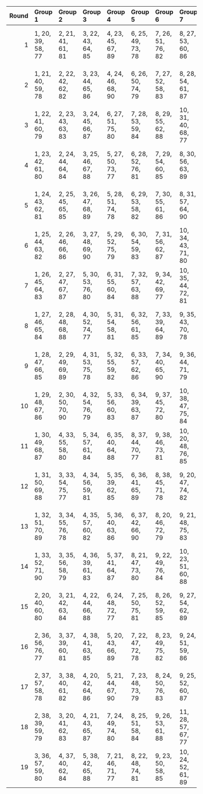 |   Round | Group 1           | Group 2           | Group 3           | Group 4           | Group 5           | Group 6           | Group 7            | Group 8            | Group 9            | Group 10           | Group 11           | Group 12           | Group 13           | Group 14           | Group 15      | Group 16       | Group 17       | Group 18       | Group 19       |
|--------:|:------------------|:------------------|:------------------|:------------------|:------------------|:------------------|:-------------------|:-------------------|:-------------------|:-------------------|:-------------------|:-------------------|:-------------------|:-------------------|:--------------|:---------------|:---------------|:---------------|:---------------|
|       1 | 1, 20, 39, 58, 77 | 2, 21, 41, 61, 81 | 3, 22, 43, 64, 85 | 4, 23, 45, 67, 89 | 6, 25, 49, 73, 78 | 7, 26, 51, 76, 82 | 8, 27, 53, 60, 86  | 9, 28, 55, 63, 90  | 11, 30, 40, 69, 79 | 12, 31, 42, 72, 83 | 13, 32, 44, 75, 87 | 16, 35, 50, 65, 80 | 17, 36, 52, 68, 84 | 18, 37, 54, 71, 88 | 5, 24, 47, 70 | 10, 29, 57, 66 | 14, 33, 46, 59 | 15, 34, 48, 62 | 19, 38, 56, 74 |
|       2 | 1, 21, 40, 59, 78 | 2, 22, 42, 62, 82 | 3, 23, 44, 65, 86 | 4, 24, 46, 68, 90 | 6, 26, 50, 74, 79 | 7, 27, 52, 58, 83 | 8, 28, 54, 61, 87  | 11, 31, 41, 70, 80 | 12, 32, 43, 73, 84 | 13, 33, 45, 76, 88 | 15, 35, 49, 63, 77 | 16, 36, 51, 66, 81 | 17, 37, 53, 69, 85 | 18, 38, 55, 72, 89 | 5, 25, 48, 71 | 9, 29, 56, 64  | 10, 30, 39, 67 | 14, 34, 47, 60 | 19, 20, 57, 75 |
|       3 | 1, 22, 41, 60, 79 | 2, 23, 43, 63, 83 | 3, 24, 45, 66, 87 | 6, 27, 51, 75, 80 | 7, 28, 53, 59, 84 | 8, 29, 55, 62, 88 | 10, 31, 40, 68, 77 | 11, 32, 42, 71, 81 | 12, 33, 44, 74, 85 | 13, 34, 46, 58, 89 | 15, 36, 50, 64, 78 | 16, 37, 52, 67, 82 | 17, 38, 54, 70, 86 | 18, 20, 56, 73, 90 | 4, 25, 47, 69 | 5, 26, 49, 72  | 9, 30, 57, 65  | 14, 35, 48, 61 | 19, 21, 39, 76 |
|       4 | 1, 23, 42, 61, 80 | 2, 24, 44, 64, 84 | 3, 25, 46, 67, 88 | 5, 27, 50, 73, 77 | 6, 28, 52, 76, 81 | 7, 29, 54, 60, 85 | 8, 30, 56, 63, 89  | 10, 32, 41, 69, 78 | 11, 33, 43, 72, 82 | 12, 34, 45, 75, 86 | 13, 35, 47, 59, 90 | 15, 37, 51, 65, 79 | 16, 38, 53, 68, 83 | 17, 20, 55, 71, 87 | 4, 26, 48, 70 | 9, 31, 39, 66  | 14, 36, 49, 62 | 18, 21, 57, 74 | 19, 22, 40, 58 |
|       5 | 1, 24, 43, 62, 81 | 2, 25, 45, 65, 85 | 3, 26, 47, 68, 89 | 5, 28, 51, 74, 78 | 6, 29, 53, 58, 82 | 7, 30, 55, 61, 86 | 8, 31, 57, 64, 90  | 10, 33, 42, 70, 79 | 11, 34, 44, 73, 83 | 12, 35, 46, 76, 87 | 15, 38, 52, 66, 80 | 16, 20, 54, 69, 84 | 17, 21, 56, 72, 88 | 19, 23, 41, 59, 77 | 4, 27, 49, 71 | 9, 32, 40, 67  | 13, 36, 48, 60 | 14, 37, 50, 63 | 18, 22, 39, 75 |
|       6 | 1, 25, 44, 63, 82 | 2, 26, 46, 66, 86 | 3, 27, 48, 69, 90 | 5, 29, 52, 75, 79 | 6, 30, 54, 59, 83 | 7, 31, 56, 62, 87 | 10, 34, 43, 71, 80 | 11, 35, 45, 74, 84 | 12, 36, 47, 58, 88 | 14, 38, 51, 64, 77 | 15, 20, 53, 67, 81 | 16, 21, 55, 70, 85 | 17, 22, 57, 73, 89 | 19, 24, 42, 60, 78 | 4, 28, 50, 72 | 8, 32, 39, 65  | 9, 33, 41, 68  | 13, 37, 49, 61 | 18, 23, 40, 76 |
|       7 | 1, 26, 45, 64, 83 | 2, 27, 47, 67, 87 | 5, 30, 53, 76, 80 | 6, 31, 55, 60, 84 | 7, 32, 57, 63, 88 | 9, 34, 42, 69, 77 | 10, 35, 44, 72, 81 | 11, 36, 46, 75, 85 | 12, 37, 48, 59, 89 | 14, 20, 52, 65, 78 | 15, 21, 54, 68, 82 | 16, 22, 56, 71, 86 | 17, 23, 39, 74, 90 | 19, 25, 43, 61, 79 | 3, 28, 49, 70 | 4, 29, 51, 73  | 8, 33, 40, 66  | 13, 38, 50, 62 | 18, 24, 41, 58 |
|       8 | 1, 27, 46, 65, 84 | 2, 28, 48, 68, 88 | 4, 30, 52, 74, 77 | 5, 31, 54, 58, 81 | 6, 32, 56, 61, 85 | 7, 33, 39, 64, 89 | 9, 35, 43, 70, 78  | 10, 36, 45, 73, 82 | 11, 37, 47, 76, 86 | 12, 38, 49, 60, 90 | 14, 21, 53, 66, 79 | 15, 22, 55, 69, 83 | 16, 23, 57, 72, 87 | 19, 26, 44, 62, 80 | 3, 29, 50, 71 | 8, 34, 41, 67  | 13, 20, 51, 63 | 17, 24, 40, 75 | 18, 25, 42, 59 |
|       9 | 1, 28, 47, 66, 85 | 2, 29, 49, 69, 89 | 4, 31, 53, 75, 78 | 5, 32, 55, 59, 82 | 6, 33, 57, 62, 86 | 7, 34, 40, 65, 90 | 9, 36, 44, 71, 79  | 10, 37, 46, 74, 83 | 11, 38, 48, 58, 87 | 14, 22, 54, 67, 80 | 15, 23, 56, 70, 84 | 16, 24, 39, 73, 88 | 18, 26, 43, 60, 77 | 19, 27, 45, 63, 81 | 3, 30, 51, 72 | 8, 35, 42, 68  | 12, 20, 50, 61 | 13, 21, 52, 64 | 17, 25, 41, 76 |
|      10 | 1, 29, 48, 67, 86 | 2, 30, 50, 70, 90 | 4, 32, 54, 76, 79 | 5, 33, 56, 60, 83 | 6, 34, 39, 63, 87 | 9, 37, 45, 72, 80 | 10, 38, 47, 75, 84 | 11, 20, 49, 59, 88 | 13, 22, 53, 65, 77 | 14, 23, 55, 68, 81 | 15, 24, 57, 71, 85 | 16, 25, 40, 74, 89 | 18, 27, 44, 61, 78 | 19, 28, 46, 64, 82 | 3, 31, 52, 73 | 7, 35, 41, 66  | 8, 36, 43, 69  | 12, 21, 51, 62 | 17, 26, 42, 58 |
|      11 | 1, 30, 49, 68, 87 | 4, 33, 55, 58, 80 | 5, 34, 57, 61, 84 | 6, 35, 40, 64, 88 | 8, 37, 44, 70, 77 | 9, 38, 46, 73, 81 | 10, 20, 48, 76, 85 | 11, 21, 50, 60, 89 | 13, 23, 54, 66, 78 | 14, 24, 56, 69, 82 | 15, 25, 39, 72, 86 | 16, 26, 41, 75, 90 | 18, 28, 45, 62, 79 | 19, 29, 47, 65, 83 | 2, 31, 51, 71 | 3, 32, 53, 74  | 7, 36, 42, 67  | 12, 22, 52, 63 | 17, 27, 43, 59 |
|      12 | 1, 31, 50, 69, 88 | 3, 33, 54, 75, 77 | 4, 34, 56, 59, 81 | 5, 35, 39, 62, 85 | 6, 36, 41, 65, 89 | 8, 38, 45, 71, 78 | 9, 20, 47, 74, 82  | 10, 21, 49, 58, 86 | 11, 22, 51, 61, 90 | 13, 24, 55, 67, 79 | 14, 25, 57, 70, 83 | 15, 26, 40, 73, 87 | 18, 29, 46, 63, 80 | 19, 30, 48, 66, 84 | 2, 32, 52, 72 | 7, 37, 43, 68  | 12, 23, 53, 64 | 16, 27, 42, 76 | 17, 28, 44, 60 |
|      13 | 1, 32, 51, 70, 89 | 3, 34, 55, 76, 78 | 4, 35, 57, 60, 82 | 5, 36, 40, 63, 86 | 6, 37, 42, 66, 90 | 8, 20, 46, 72, 79 | 9, 21, 48, 75, 83  | 10, 22, 50, 59, 87 | 13, 25, 56, 68, 80 | 14, 26, 39, 71, 84 | 15, 27, 41, 74, 88 | 17, 29, 45, 61, 77 | 18, 30, 47, 64, 81 | 19, 31, 49, 67, 85 | 2, 33, 53, 73 | 7, 38, 44, 69  | 11, 23, 52, 62 | 12, 24, 54, 65 | 16, 28, 43, 58 |
|      14 | 1, 33, 52, 71, 90 | 3, 35, 56, 58, 79 | 4, 36, 39, 61, 83 | 5, 37, 41, 64, 87 | 8, 21, 47, 73, 80 | 9, 22, 49, 76, 84 | 10, 23, 51, 60, 88 | 12, 25, 55, 66, 77 | 13, 26, 57, 69, 81 | 14, 27, 40, 72, 85 | 15, 28, 42, 75, 89 | 17, 30, 46, 62, 78 | 18, 31, 48, 65, 82 | 19, 32, 50, 68, 86 | 2, 34, 54, 74 | 6, 38, 43, 67  | 7, 20, 45, 70  | 11, 24, 53, 63 | 16, 29, 44, 59 |
|      15 | 2, 20, 40, 60, 80 | 3, 21, 42, 63, 84 | 4, 22, 44, 66, 88 | 6, 24, 48, 72, 77 | 7, 25, 50, 75, 81 | 8, 26, 52, 59, 85 | 9, 27, 54, 62, 89  | 11, 29, 39, 68, 78 | 12, 30, 41, 71, 82 | 13, 31, 43, 74, 86 | 14, 32, 45, 58, 90 | 16, 34, 49, 64, 79 | 17, 35, 51, 67, 83 | 18, 36, 53, 70, 87 | 1, 38, 57, 76 | 5, 23, 46, 69  | 10, 28, 56, 65 | 15, 33, 47, 61 | 19, 37, 55, 73 |
|      16 | 2, 36, 56, 76, 77 | 3, 37, 39, 60, 81 | 4, 38, 41, 63, 85 | 5, 20, 43, 66, 89 | 7, 22, 47, 72, 78 | 8, 23, 49, 75, 82 | 9, 24, 51, 59, 86  | 10, 25, 53, 62, 90 | 12, 27, 57, 68, 79 | 13, 28, 40, 71, 83 | 14, 29, 42, 74, 87 | 17, 32, 48, 64, 80 | 18, 33, 50, 67, 84 | 19, 34, 52, 70, 88 | 1, 35, 54, 73 | 6, 21, 45, 69  | 11, 26, 55, 65 | 15, 30, 44, 58 | 16, 31, 46, 61 |
|      17 | 2, 37, 57, 58, 78 | 3, 38, 40, 61, 82 | 4, 20, 42, 64, 86 | 5, 21, 44, 67, 90 | 7, 23, 48, 73, 79 | 8, 24, 50, 76, 83 | 9, 25, 52, 60, 87  | 12, 28, 39, 69, 80 | 13, 29, 41, 72, 84 | 14, 30, 43, 75, 88 | 16, 32, 47, 62, 77 | 17, 33, 49, 65, 81 | 18, 34, 51, 68, 85 | 19, 35, 53, 71, 89 | 1, 36, 55, 74 | 6, 22, 46, 70  | 10, 26, 54, 63 | 11, 27, 56, 66 | 15, 31, 45, 59 |
|      18 | 2, 38, 39, 59, 79 | 3, 20, 41, 62, 83 | 4, 21, 43, 65, 87 | 7, 24, 49, 74, 80 | 8, 25, 51, 58, 84 | 9, 26, 53, 61, 88 | 11, 28, 57, 67, 77 | 12, 29, 40, 70, 81 | 13, 30, 42, 73, 85 | 14, 31, 44, 76, 89 | 16, 33, 48, 63, 78 | 17, 34, 50, 66, 82 | 18, 35, 52, 69, 86 | 19, 36, 54, 72, 90 | 1, 37, 56, 75 | 5, 22, 45, 68  | 6, 23, 47, 71  | 10, 27, 55, 64 | 15, 32, 46, 60 |
|      19 | 3, 36, 57, 59, 80 | 4, 37, 40, 62, 84 | 5, 38, 42, 65, 88 | 7, 21, 46, 71, 77 | 8, 22, 48, 74, 81 | 9, 23, 50, 58, 85 | 10, 24, 52, 61, 89 | 12, 26, 56, 67, 78 | 13, 27, 39, 70, 82 | 14, 28, 41, 73, 86 | 15, 29, 43, 76, 90 | 17, 31, 47, 63, 79 | 18, 32, 49, 66, 83 | 19, 33, 51, 69, 87 | 1, 34, 53, 72 | 2, 35, 55, 75  | 6, 20, 44, 68  | 11, 25, 54, 64 | 16, 30, 45, 60 |